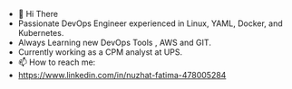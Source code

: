 - 👋 Hi There
- Passionate DevOps Engineer experienced in Linux, YAML, Docker, and Kubernetes.
- Always Learning new DevOps Tools , AWS and GIT.
- Currently working as a CPM analyst at UPS.
- 📫 How to reach me:
- https://www.linkedin.com/in/nuzhat-fatima-478005284


